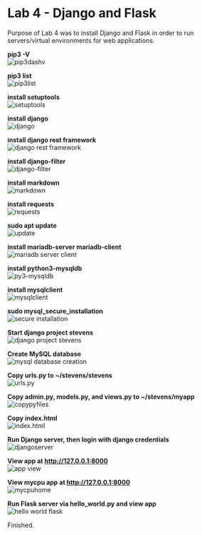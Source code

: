 
# Lab 4 - Django and Flask

Purpose of Lab 4 was to install Django and Flask in order to run servers/virtual environments for web applications.

**pip3 -V** <br />
![pip3dashv](screenshots/1pip3dashv.png) <br />

**pip3 list** <br/>
![pip3list](screenshots/2pip3list.png) <br />

**install setuptools** <br/>
![setuptools](screenshots/3setuptools.png) <br />

**install django** <br/>
![django](screenshots/4django.png) <br />

**install django rest framework** <br/>
![django rest framework](screenshots/5djangorest.png) <br />

**install django-filter** <br/>
![django-filter](screenshots/6djangofilter.png) <br />

**install markdown** <br/>
![markdown](screenshots/7markdown.png) <br />

**install requests** <br/>
![requests](screenshots/8requests.png) <br />

**sudo apt update** <br/>
![update](screenshots/9aptupdate.png) <br />

**install mariadb-server mariadb-client** <br/>
![mariadb server client](screenshots/10mariadbserverclient.png) <br />

**install python3-mysqldb** <br/>
![py3-mysqldb](screenshots/11py3mysqldb.png) <br />

**install mysqlclient** <br/>
![mysqlclient](screenshots/12mysqlclient.png) <br />

**sudo mysql_secure_installation** <br/>
![secure installation](screenshots/lab4_1mysqlsecureinstallation.png) <br />

**Start django project stevens** <br/>
![django project stevens](screenshots/lab4_2djangoproject.png) <br />

**Create MySQL database** <br/>
![mysql database creation](screenshots/lab4_4.createmysqldatabase.png) <br />

**Copy urls.py to ~/stevens/stevens** <br/>
![urls.py](screenshots/lab4_5copyurls.png) <br />

**Copy admin.py, models.py, and views.py to ~/stevens/myapp** <br/>
![copypyfiles](screenshots/lab4_6copypyfiles.png) <br />

**Copy index.html** <br/>
![index.html](screenshots/lab4_7copyindexhtml.png) <br />

**Run Django server, then login with django credentials** <br/>
![djangoserver](screenshots/lab4_9runstevensserver.png) <br />

**View app at http://127.0.0.1:8000** <br/>
![app view](screenshots/lab4_10viewapp.png) <br />

**View mycpu app at http://127.0.0.1:8000** <br/>
![mycpuhome](screenshots/lab4_2_8mycpuhome.png) <br />

**Run Flask server via hello_world.py and view app** <br/>
![hello world flask](screenshots/lab4_3_1flaskhelloworld.png) <br />

Finished.
